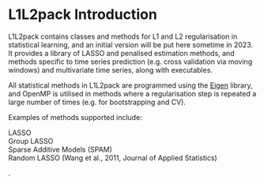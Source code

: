 # L1L2pack Introduction

L1L2pack contains classes and methods for L1 and L2 regularisation in statistical learning, and an initial version will be put here sometime in 2023.  It provides a library of LASSO and penalised estimation methods, and methods specific to time series prediction (e.g. cross validation via moving windows) and multivariate time series, along with executables.  

All statistical methods in L1L2pack are programmed using the  [Eigen](https://eigen.tuxfamily.org/index.php?title=Main_Page) library, and OpenMP is utilised in methods where a regularisation step is repeated a large number of times (e.g. for bootstrapping and CV).

Examples of methods supported include:

LASSO<br>
Group LASSO<br>
Sparse Additive Models (SPAM)<br>
Random LASSO (Wang et al., 2011, Journal of Applied Statistics)<br>

.
